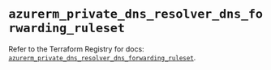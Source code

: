 # `azurerm_private_dns_resolver_dns_forwarding_ruleset`

Refer to the Terraform Registry for docs: [`azurerm_private_dns_resolver_dns_forwarding_ruleset`](https://registry.terraform.io/providers/hashicorp/azurerm/3.103.1/docs/resources/private_dns_resolver_dns_forwarding_ruleset).
